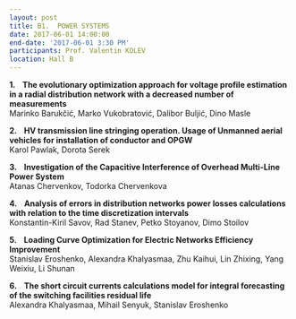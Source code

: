 ```yaml
---
layout: post
title: B1.  POWER SYSTEMS
date: 2017-06-01 14:00:00
end-date: '2017-06-01 3:30 PM'
participants: Prof. Valentin KOLEV
location: Hall B
---
```



**1. &nbsp;&nbsp; The evolutionary optimization approach for voltage profile estimation in a radial distribution network with a decreased number of measurements**
<br>Marinko Barukčić, Marko Vukobratović, Dalibor Buljić, Dino Masle

**2. &nbsp;&nbsp; HV transmission line stringing operation. Usage of Unmanned aerial vehicles for installation of conductor and OPGW**
<br>Karol Pawlak, Dorota Serek

**3. &nbsp;&nbsp; Investigation of the Capacitive Interference of Overhead Multi-Line Power System**
<br>Atanas Chervenkov, Todorka Chervenkova

**4. &nbsp;&nbsp; Analysis of errors in distribution networks power losses calculations with relation to the time discretization intervals**
<br>Konstantin-Kiril Savov, Rad Stanev, Petko Stoyanov, Dimo Stoilov

**5. &nbsp;&nbsp; Loading Curve Optimization for Electric Networks Efficiency Improvement**
<br>Stanislav Eroshenko, Alexandra Khalyasmaa, Zhu Kaihui, Lin Zhixing, Yang Weixiu, Li Shunan

**6. &nbsp;&nbsp; The short circuit currents calculations model for integral forecasting of the switching facilities residual life**
<br>Alexandra Khalyasmaa, Mihail Senyuk, Stanislav Eroshenko